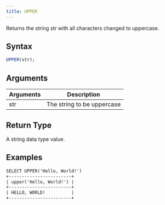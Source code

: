 ```yaml
---
title: UPPER
---
```


Returns the string str with all characters changed to uppercase.

## Syntax

```sql
UPPER(str);
```

## Arguments

| Arguments | Description                |
|-----------|----------------------------|
| str       | The string to be uppercase |


## Return Type

A string data type value.

## Examples

```txt
SELECT UPPER('Hello, World!')
+------------------------+
| upper('Hello, World!') |
+------------------------+
| HELLO, WORLD!          |
+------------------------+
```
